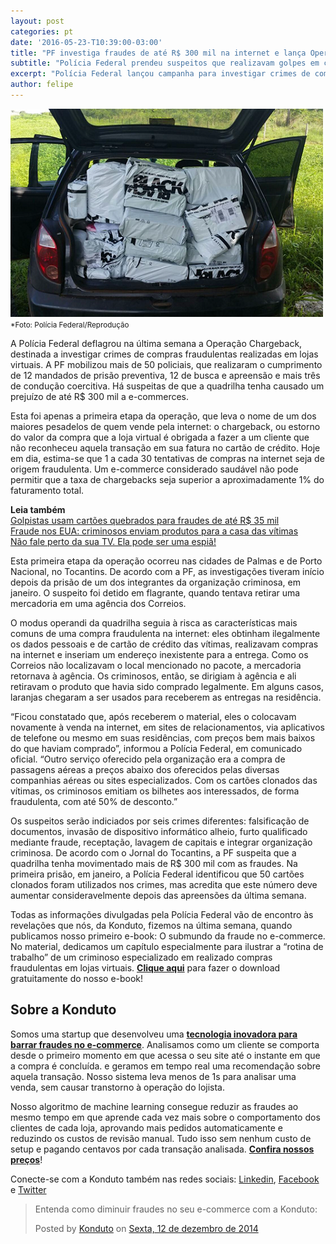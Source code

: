 ```yaml
---
layout: post
categories: pt
date: '2016-05-23-T10:39:00-03:00'
title: "PF investiga fraudes de até R$ 300 mil na internet e lança Operação Chargeback"
subtitle: "Polícia Federal prendeu suspeitos que realizavam golpes em cidades do Tocantins"
excerpt: "Polícia Federal lançou campanha para investigar crimes de compras fraudulentas no e-commerce"
author: felipe
---
```

![car-pf](/images/160523-img-pf.png)
<small>*Foto: Polícia Federal/Reprodução</small>

A Polícia Federal deflagrou na última semana a Operação Chargeback, destinada a investigar crimes de compras fraudulentas realizadas em lojas virtuais. A PF mobilizou mais de 50 policiais, que realizaram o cumprimento de 12 mandados de prisão preventiva, 12 de busca e apreensão e mais três de condução coercitiva. Há suspeitas de que a quadrilha tenha causado um prejuízo de até R$ 300 mil a e-commerces. 

Esta foi apenas a primeira etapa da operação, que leva o nome de um dos maiores pesadelos de quem vende pela internet: o chargeback, ou estorno do valor da compra que a loja virtual é obrigada a fazer a um cliente que não reconheceu aquela transação em sua fatura no cartão de crédito. Hoje em dia, estima-se que 1 a cada 30 tentativas de compras na internet seja de origem fraudulenta. Um e-commerce considerado saudável não pode permitir que a taxa de chargebacks seja superior a aproximadamente 1% do faturamento total. 

**Leia também**  
[Golpistas usam cartões quebrados para fraudes de até R$ 35 mil](https://blog.konduto.com/pt/2016/05/golpe-hollywoodiano-cartoes-quebrados/?utm_source=konduto&utm_medium=blog&utm_campaign=conteudo)  
[Fraude nos EUA: criminosos enviam produtos para a casa das vítimas](https://blog.konduto.com/pt/2016/02/fraude-bizarra-kohls-eua/?utm_source=konduto&utm_medium=blog&utm_campaign=conteudo)  
[Não fale perto da sua TV. Ela pode ser uma espiã!](https://blog.konduto.com/pt/2016/03/televisoes-espias-seguranca-internet-das-coisas/?utm_source=konduto&utm_medium=blog&utm_campaign=conteudo)

Esta primeira etapa da operação ocorreu nas cidades de Palmas e de Porto Nacional, no Tocantins. De acordo com a PF, as investigações tiveram início depois da prisão de um dos integrantes da organização criminosa, em janeiro. O suspeito foi detido em flagrante, quando tentava retirar uma mercadoria em uma agência dos Correios. 

O modus operandi da quadrilha seguia à risca as características mais comuns de uma compra fraudulenta na internet: eles obtinham ilegalmente os dados pessoais e de cartão de crédito das vítimas, realizavam compras na internet e inseriam um endereço inexistente para a entrega. Como os Correios não localizavam o local mencionado no pacote, a mercadoria retornava à agência. Os criminosos, então, se dirigiam à agência e ali retiravam o produto que havia sido comprado legalmente. Em alguns casos, laranjas chegaram a ser usados para receberem as entregas na residência. 

“Ficou constatado que, após receberem o material, eles o colocavam novamente à venda na internet, em sites de relacionamentos, via aplicativos de telefone ou mesmo em suas residências, com preços bem mais baixos do que haviam comprado”, informou a Polícia Federal, em comunicado oficial. “Outro serviço oferecido pela organização era a compra de passagens aéreas a preços abaixo dos oferecidos pelas diversas companhias aéreas ou sites especializados. Com os cartões clonados das vítimas, os criminosos emitiam os bilhetes aos interessados, de forma fraudulenta, com até 50% de desconto.”

Os suspeitos serão indiciados por seis crimes diferentes: falsificação de documentos, invasão de dispositivo informático alheio, furto qualificado mediante fraude, receptação, lavagem de capitais e integrar organização criminosa. De acordo com o Jornal do Tocantins, a PF suspeita que a quadrilha tenha movimentado mais de R$ 300 mil com as fraudes. Na primeira prisão, em janeiro, a Polícia Federal identificou que 50 cartões clonados foram utilizados nos crimes, mas acredita que este número deve aumentar consideravelmente depois das apreensões da última semana. 

Todas as informações divulgadas pela Polícia Federal vão de encontro às revelações que nós, da Konduto, fizemos na última semana, quando publicamos nosso primeiro e-book: O submundo da fraude no e-commerce. No material, dedicamos um capítulo especialmente para ilustrar a “rotina de trabalho” de um criminoso especializado em realizado compras fraudulentas em lojas virtuais. **[Clique aqui](http://ebooks.konduto.com/submundo-da-fraude/?utm_source=konduto&utm_medium=blog&utm_campaign=conteudo)** para fazer o download gratuitamente do nosso e-book!

## Sobre a Konduto

Somos uma startup que desenvolveu uma **[tecnologia inovadora para barrar fraudes no e-commerce](http://konduto.com/?utm_source=konduto&utm_medium=blog&utm_campaign=conteudo-trap)**. Analisamos como um cliente se comporta desde o primeiro momento em que acessa o seu site até o instante em que a compra é concluída. e geramos em tempo real uma recomendação sobre aquela transação. Nosso sistema leva menos de 1s para analisar uma venda, sem causar transtorno à operação do lojista.

Nosso algoritmo de machine learning consegue reduzir as fraudes ao mesmo tempo em que aprende cada vez mais sobre o comportamento dos clientes de cada loja, aprovando mais pedidos automaticamente e reduzindo os custos de revisão manual. Tudo isso sem nenhum custo de setup e pagando centavos por cada transação analisada. **[Confira nossos preços](http://konduto.com/pt/pricing/?utm_source=konduto&utm_medium=blog&utm_campaign=conteudo-cbfault)**! 

Conecte-se com a Konduto também nas redes sociais: [Linkedin](https://www.linkedin.com/company/konduto), [Facebook](https://www.facebook.com/konduto) e [Twitter](https://twitter.com/KondutoBR)  

<div id="fb-root"></div><script>(function(d, s, id) {  var js, fjs = d.getElementsByTagName(s)[0];  if (d.getElementById(id)) return;  js = d.createElement(s); js.id = id;  js.src = "//connect.facebook.net/pt_BR/sdk.js#xfbml=1&version=v2.3";  fjs.parentNode.insertBefore(js, fjs);}(document, 'script', 'facebook-jssdk'));</script><div class="fb-post" data-href="https://www.facebook.com/konduto/videos/613187352119217/" data-width="650"><div class="fb-xfbml-parse-ignore"><blockquote cite="https://www.facebook.com/konduto/videos/613187352119217/"><p>Entenda como diminuir fraudes no seu e-commerce com a Konduto:</p>Posted by <a href="https://www.facebook.com/konduto/">Konduto</a> on&nbsp;<a href="https://www.facebook.com/konduto/videos/613187352119217/">Sexta, 12 de dezembro de 2014</a></blockquote></div></div>